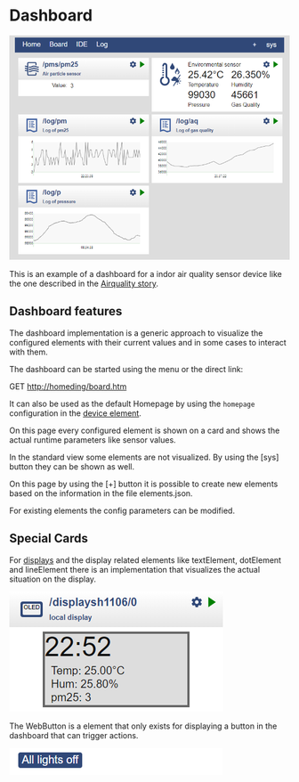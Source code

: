 # Dashboard

![dashboard ui](/dashboard.png)

This is an example of a dashboard for a indor air quality sensor device like the one described in the [Airquality story](/stories/story-airquality.md). 

## Dashboard features

The dashboard implementation is a generic approach to visualize the configured elements with their current 
values and in some cases to interact with them.

The dashboard can be started using the menu or the direct link:

GET <http://homeding/board.htm>

It can also be used as the default Homepage by using the `homepage` configuration in the [device element](elements/device.md).

On this page every configured element is shown on a card and shows the actual runtime parameters like sensor values.

In the standard view some elements are not visualized. By using the [sys] button they can be shown as well.

On this page by using the [+] button it is possible to create new elements based on the information in the file elements.json. 

For existing elements the config parameters can be modified.


## Special Cards

For [displays](/displays.md) and the display related elements like textElement, dotElement and lineElement
there is an implementation that visualizes the actual situation on the display. 

![displaycard](/elements/displaycard.png)

The WebButton is a element that only exists for displaying a button in the dashboard that can trigger actions. 

![webbuttoncard](/elements/webbuttoncard.png)

